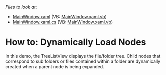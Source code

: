 <!-- default file list -->
*Files to look at*:

* [MainWindow.xaml](./CS/DynamicNodeLoading/MainWindow.xaml) (VB: [MainWindow.xaml.vb](./VB/DynamicNodeLoading/MainWindow.xaml.vb))
* [MainWindow.xaml.cs](./CS/DynamicNodeLoading/MainWindow.xaml.cs) (VB: [MainWindow.xaml.vb](./VB/DynamicNodeLoading/MainWindow.xaml.vb))
<!-- default file list end -->
# How to: Dynamically Load Nodes


<p>In this demo, the TreeListView displays the file/folder tree. Child nodes that correspond to sub folders or files contained within a folder are dynamically created when a parent node is being expanded.</p>

<br/>



